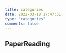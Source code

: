 ```yaml
---
title: categories
date: 2022-03-18 17:47:51
type: "categories"
comments: false
---
```

## PaperReading